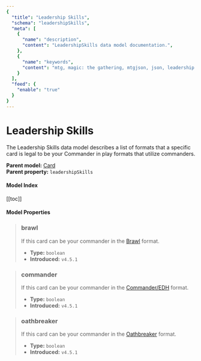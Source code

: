 ```yaml
---
{
  "title": "Leadership Skills",
  "schema": "leadershipSkills",
  "meta": [
    {
      "name": "description",
      "content": "LeadershipSkills data model documentation.",
    },
    {
      "name": "keywords",
      "content": "mtg, magic: the gathering, mtgjson, json, leadership skills, commander",
    }
  ],
  "feed": {
    "enable": "true"
  }
}
---
```


# Leadership Skills

The Leadership Skills data model describes a list of formats that a specific card is legal to be your Commander in play formats that utilize commanders.

**Parent model:** [Card](../card/)  
**Parent property:** `leadershipSkills`

#### Model Index

<PropertyToggler/>

[[toc]]

#### Model Properties

> ### brawl  
> If this card can be your commander in the [Brawl](https://magic.wizards.com/en/game-info/gameplay/formats/brawl) format.  
>
> - **Type:** `boolean`  
> - **Introduced:** `v4.5.1`

> ### commander  
> If this card can be your commander in the [Commander/EDH](https://magic.wizards.com/en/content/commander-format) format.  
>
> - **Type:** `boolean`  
> - **Introduced:** `v4.5.1`

> ### oathbreaker  
> If this card can be your commander in the [Oathbreaker](https://oathbreakermtg.org/) format.  
>
> - **Type:** `boolean`  
> - **Introduced:** `v4.5.1`

